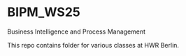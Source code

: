 # BIPM_WS25
Business Intelligence and Process Management

This repo contains folder for various classes at HWR Berlin.